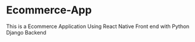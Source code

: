 # Ecommerce-App
This is a Ecommerce Application Using React Native Front end with Python Django Backend
